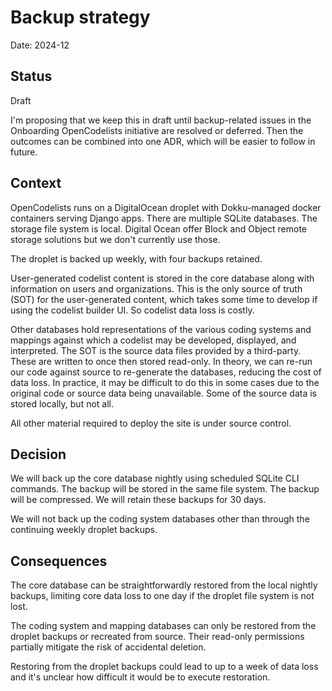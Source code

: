 # Backup strategy

Date: 2024-12

## Status

Draft

I'm proposing that we keep this in draft until backup-related issues in the
Onboarding OpenCodelists initiative are resolved or deferred. Then the outcomes
can be combined into one ADR, which will be easier to follow in future.

## Context

OpenCodelists runs on a DigitalOcean droplet with Dokku-managed docker
containers serving Django apps. There are multiple SQLite databases. The
storage file system is local. Digital Ocean offer Block and Object remote
storage solutions but we don't currently use those.

The droplet is backed up weekly, with four backups retained.

User-generated codelist content is stored in the core database along with
information on users and organizations. This is the only source of truth (SOT)
for the user-generated content, which takes some time to develop if using the
codelist builder UI. So codelist data loss is costly.

Other databases hold representations of the various coding systems and mappings
against which a codelist may be developed, displayed, and interpreted. The SOT
is the source data files provided by a third-party. These are written to once
then stored read-only. In theory, we can re-run our code against source to
re-generate the databases, reducing the cost of data loss. In practice, it may
be difficult to do this in some cases due to the original code or source data
being unavailable. Some of the source data is stored locally, but not all.

All other material required to deploy the site is under source control.

## Decision

We will back up the core database nightly using scheduled SQLite CLI commands.
The backup will be stored in the same file system. The backup will be
compressed. We will retain these backups for 30 days.

We will not back up the coding system databases other than through the
continuing weekly droplet backups.

## Consequences

The core database can be straightforwardly restored from the local nightly
backups, limiting core data loss to one day if the droplet file system is not lost.

The coding system and mapping databases can only be restored from the droplet
backups or recreated from source. Their read-only permissions partially mitigate
the risk of accidental deletion.

Restoring from the droplet backups could lead to up to a week of data loss and
it's unclear how difficult it would be to execute restoration.
